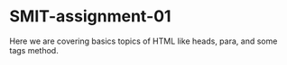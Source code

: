 # SMIT-assignment-01
Here we are covering basics topics of HTML like heads, para, and some tags method.
